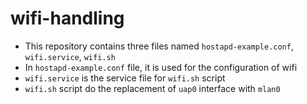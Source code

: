 # wifi-handling

* This repository contains three files named `hostapd-example.conf`, `wifi.service`, `wifi.sh`
* In `hostapd-example.conf` file, it is used for the configuration of wifi
* `wifi.service` is the service file for `wifi.sh` script
* `wifi.sh` script do the replacement of `uap0` interface with `mlan0`
